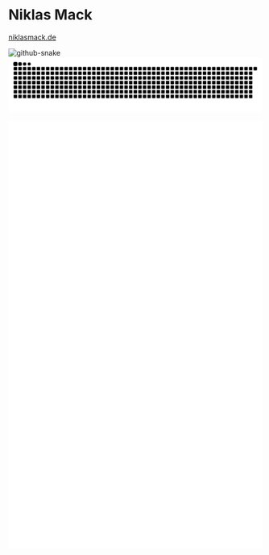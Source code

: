 # Niklas Mack

[niklasmack.de](https://niklasmack.de)

<picture>
  <source media="(prefers-color-scheme: dark)" srcset="github-snake-dark.svg" />
  <source media="(prefers-color-scheme: light)" srcset="github-snake.svg" />
  <img alt="github-snake" src="github-snake.svg" />
</picture>

<picture>
  <source media="(prefers-color-scheme: dark)" srcset="https://raw.githubusercontent.com/nigimaxx/nigimaxx/output/github-contribution-grid-snake-dark.svg">
  <source media="(prefers-color-scheme: light)" srcset="https://raw.githubusercontent.com/nigimaxx/nigimaxx/output/github-contribution-grid-snake.svg">
  <img alt="github contribution grid snake animation" src="https://raw.githubusercontent.com/nigimaxx/nigimaxx/output/github-contribution-grid-snake.svg">
</picture>

![Metrics Calendar](/metrics.plugin.calendar.full.svg)
